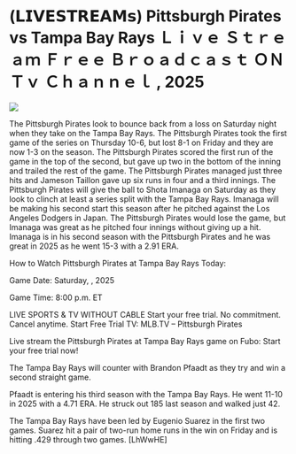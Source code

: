 # (𝗟𝗜𝗩𝗘𝗦𝗧𝗥𝗘𝗔𝗠𝘀) Pittsburgh Pirates vs Tampa Bay Rays Ｌｉｖｅ Ｓｔｒｅａｍ Ｆｒｅｅ Ｂｒｏａｄｃａｓｔ ＯＮ Ｔｖ Ｃｈａｎｎｅｌ , 2025  
  
  
[![](https://i.imgur.com/qSNzIqt.png)](https://movie.rssnews.media/PyXmPtMk.php)  
  
The Pittsburgh Pirates look to bounce back from a loss on Saturday night when they take on the Tampa Bay Rays. The Pittsburgh Pirates took the first game of the series on Thursday 10-6, but lost 8-1 on Friday and they are now 1-3 on the season. The Pittsburgh Pirates scored the first run of the game in the top of the second, but gave up two in the bottom of the inning and trailed the rest of the game. The Pittsburgh Pirates managed just three hits and Jameson Taillon gave up six runs in four and a third innings. The Pittsburgh Pirates will give the ball to Shota Imanaga on Saturday as they look to clinch at least a series split with the Tampa Bay Rays. Imanaga will be making his second start this season after he pitched against the Los Angeles Dodgers in Japan. The Pittsburgh Pirates would lose the game, but Imanaga was great as he pitched four innings without giving up a hit. Imanaga is in his second season with the Pittsburgh Pirates and he was great in 2025 as he went 15-3 with a 2.91 ERA.

How to Watch Pittsburgh Pirates at Tampa Bay Rays Today:

Game Date: Saturday, , 2025

Game Time: 8:00 p.m. ET

LIVE SPORTS & TV WITHOUT CABLE
Start your free trial. No commitment. Cancel anytime.
Start Free Trial
TV: MLB.TV – Pittsburgh Pirates

Live stream the Pittsburgh Pirates at Tampa Bay Rays game on Fubo: Start your free trial now!

The Tampa Bay Rays will counter with Brandon Pfaadt as they try and win a second straight game.

Pfaadt is entering his third season with the Tampa Bay Rays. He went 11-10 in 2025 with a 4.71 ERA. He struck out 185 last season and walked just 42.

The Tampa Bay Rays have been led by Eugenio Suarez in the first two games. Suarez hit a pair of two-run home runs in the win on Friday and is hitting .429 through two games. [LhWwHE]